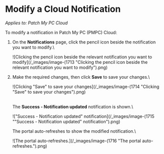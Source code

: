 # Modify a Cloud Notification

_Applies to: Patch My PC Cloud_

To modify a notification in Patch My PC (PMPC) Cloud:

1.  On the **Notifications** page, click the pencil icon beside the notification you want to modify.\\

    ![Clicking the pencil icon beside the relevant notification you want to modify](/_images/image-(1713 "Clicking the pencil icon beside the relevant notification you want to modify").png)
2.  Make the required changes, then click **Save** to save your changes.\\

    ![Clicking "Save" to save your changes](/_images/image-(1714 "Clicking \"Save\" to save your changes").png)

    \
    The **Success - Notification updated** notification is shown.\\

    !["Success - Notification updated" notification](/_images/image-(1715 "\"Success - Notification updated\" notification").png)

    The portal auto-refreshes to show the modified notification.\\

    ![The portal auto-refreshes.](/_images/image-(1716 "The portal auto-refreshes.").png)